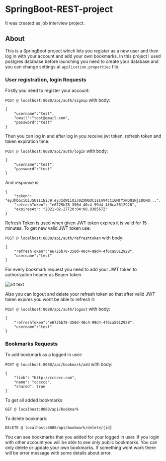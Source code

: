 # SpringBoot-REST-project

It was created as job interview project.

## About

This is a SpringBoot project which lets you register as a new user and then log in with your account and add your own bookmarks. In this project I used postgres database before launching you need to create your database and you can change settings at `application.properties` file.

### User registration, login Requests

Firstly you need to register your account:

`POST @ localhost:8080/api/auth/signup` with body:
```
{
    "username":"test",
    "email":"test@gmail.com",
    "password":"test"
}
```

Then you can log in and after log in you receive jwt token, refresh token and token expiration time:

`POST @ localhost:8080/api/auth/login` with body:
```
{
    "username":"test",
    "password":"test"
}
```
And response is:
```
{
    "token": "eyJhbGciOiJSUzI1NiJ9.eyJzdWIiOiJ0ZXN0OCIsImV4cCI6MTYxNDQ1NjI0OH0...",
    "refreshToken": "e6725b78-350d-40c4-99d4-4f6ca5612928",
    "expiresAt": "2021-02-27T20:04:08.838567Z"
}
```
Refresh Token is used when given JWT token expires it is valid for 15 minutes. To get new valid JWT token use:

`POST @ localhost:8080/api/auth/refreshtoken` with body:
```
{
    "refreshToken":"e6725b78-350d-40c4-99d4-4f6ca5612928",
    "username":"test"
}
```
For every bookmark request you need to add your JWT token to authorization header as Bearer token.

![alt text](https://i.imgur.com/YSQMtAJ.png)

Also you can logout and delete your refresh token so that after valid JWT token expires you wont be able to refresh it:

`POST @ localhost:8080/api/auth/logout` with body:
```
{
    "refreshToken":"e6725b78-350d-40c4-99d4-4f6ca5612928",
    "username":"test"
}
```
### Bookmarks Requests

To add bookmark as a logged in user:

`POST @ localhost:8080/api/bookmark/add` with body:
```
{
    "link": "http://cccccc.com",
    "name": "cccccc",
    "shared": true
}
```
To get all added bookmarks:

`GET @ localhost:8080/api/bookmark`

To delete bookmark:

`DELETE @ localhost:8080/api/bookmark/delete/{id}`

You can see bookmarks that you added for your logged in user. If you login with other account you will be able to see only public bookmarks. You can only delete or update your own bookmarks. If something wont work there will be error message with some details about error.



